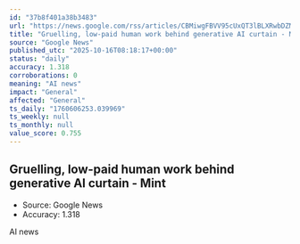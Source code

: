 ```yaml
---
id: "37b8f401a38b3483"
url: "https://news.google.com/rss/articles/CBMiwgFBVV95cUxQT3lBLXRwbDZMdXVTd21GR2NDdEFtbDJJMFJGS3pIMktPZ19kYUpwdERJNXlBbnlkR3B4TXptX1l2bnhncG9ydzZnT1Itam5rSkthaGZobVh0N3pnVDZZRDUwVEEzVGc2ME0zZzVhNGRGaG15YWVmcFg4bzBYUEl0RjFxNkxnVTlRNUdfUS1kZHNpSHUwS2YwWndlNnpzYnhQQUx6amFicnVsYXEzUGFiM29PV1hSZnNZYUZtM1A5bW9Fdw?oc=5"
title: "Gruelling, low-paid human work behind generative AI curtain - Mint"
source: "Google News"
published_utc: "2025-10-16T08:18:17+00:00"
status: "daily"
accuracy: 1.318
corroborations: 0
meaning: "AI news"
impact: "General"
affected: "General"
ts_daily: "1760606253.039969"
ts_weekly: null
ts_monthly: null
value_score: 0.755
---
```

## Gruelling, low-paid human work behind generative AI curtain - Mint

- Source: Google News
- Accuracy: 1.318

AI news
